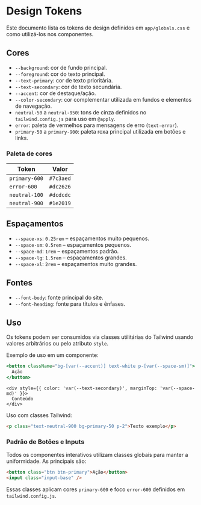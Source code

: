 # Design Tokens

Este documento lista os tokens de design definidos em `app/globals.css` e como utilizá-los nos componentes.

## Cores

- `--background`: cor de fundo principal.
- `--foreground`: cor do texto principal.
- `--text-primary`: cor de texto prioritária.
- `--text-secondary`: cor de texto secundária.
- `--accent`: cor de destaque/ação.
- `--color-secondary`: cor complementar utilizada em fundos e elementos de navegação.
- `neutral-50` a `neutral-950`: tons de cinza definidos no `tailwind.config.js` para uso em `@apply`.
- `error`: paleta de vermelhos para mensagens de erro (`text-error`).
- `primary-50` a `primary-900`: paleta roxa principal utilizada em botões e links.

### Paleta de cores

| Token         | Valor    |
|---------------|---------|
| `primary-600` | `#7c3aed` |
| `error-600`   | `#dc2626` |
| `neutral-100` | `#dcdcdc` |
| `neutral-900` | `#1e2019` |

## Espaçamentos

- `--space-xs`: `0.25rem` – espaçamentos muito pequenos.
- `--space-sm`: `0.5rem` – espaçamentos pequenos.
- `--space-md`: `1rem` – espaçamentos padrão.
- `--space-lg`: `1.5rem` – espaçamentos grandes.
- `--space-xl`: `2rem` – espaçamentos muito grandes.

## Fontes

- `--font-body`: fonte principal do site.
- `--font-heading`: fonte para títulos e ênfases.

## Uso

Os tokens podem ser consumidos via classes utilitárias do Tailwind usando valores arbitrários ou pelo atributo `style`.

Exemplo de uso em um componente:

```jsx
<button className="bg-[var(--accent)] text-white p-[var(--space-sm)]">
  Ação
</button>
```

```tsx
<div style={{ color: 'var(--text-secondary)', marginTop: 'var(--space-md)' }}>
  Conteúdo
</div>
```

Uso com classes Tailwind:

```html
<p class="text-neutral-900 bg-primary-50 p-2">Texto exemplo</p>
```

### Padrão de Botões e Inputs

Todos os componentes interativos utilizam classes globais para manter a
uniformidade. As principais são:

```html
<button class="btn btn-primary">Ação</button>
<input class="input-base" />
```

Essas classes aplicam cores `primary-600` e foco `error-600` definidos em
`tailwind.config.js`.
